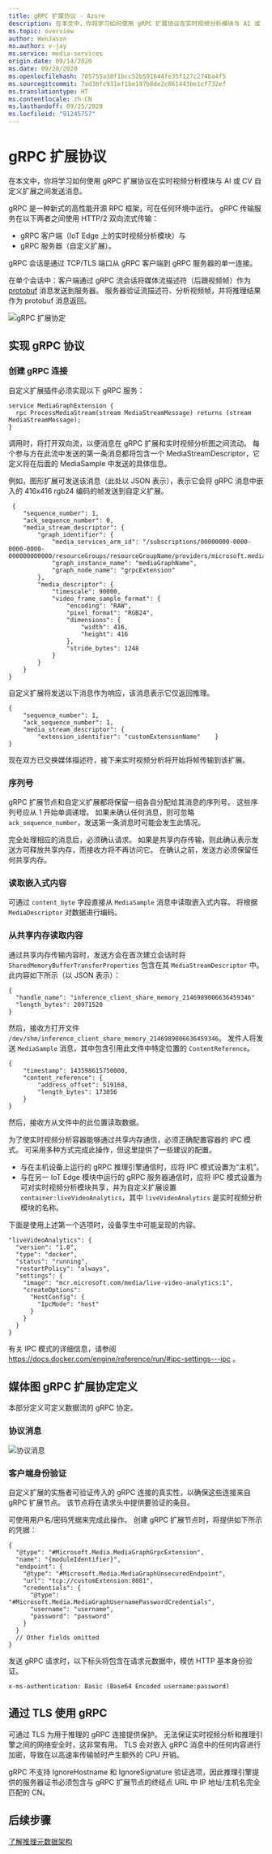 ```yaml
---
title: gRPC 扩展协议 - Azure
description: 在本文中，你将学习如何使用 gRPC 扩展协议在实时视频分析模块与 AI 或 CV 自定义扩展之间发送消息。
ms.topic: overview
author: WenJason
ms.author: v-jay
ms.service: media-services
origin.date: 09/14/2020
ms.date: 09/28/2020
ms.openlocfilehash: 785755a38f1bcc52b591644fe35f127c274ba4f5
ms.sourcegitcommit: 7ad3bfc931ef1be197b8de2c061443be1cf732ef
ms.translationtype: HT
ms.contentlocale: zh-CN
ms.lasthandoff: 09/25/2020
ms.locfileid: "91245757"
---
```

# <a name="grpc-extension-protocol"></a>gRPC 扩展协议

在本文中，你将学习如何使用 gRPC 扩展协议在实时视频分析模块与 AI 或 CV 自定义扩展之间发送消息。

gRPC 是一种新式的高性能开源 RPC 框架，可在任何环境中运行。 gRPC 传输服务在以下两者之间使用 HTTP/2 双向流式传输：

* gRPC 客户端（IoT Edge 上的实时视频分析模块）与 
* gRPC 服务器（自定义扩展）。

gRPC 会话是通过 TCP/TLS 端口从 gRPC 客户端到 gRPC 服务器的单一连接。 

在单个会话中：客户端通过 gRPC 流会话将媒体流描述符（后跟视频帧）作为 [protobuf](https://github.com/Azure/live-video-analytics/tree/master/contracts/grpc) 消息发送到服务器。 服务器验证流描述符、分析视频帧，并将推理结果作为 protobuf 消息返回。

![gRPC 扩展协定](./media/grpc-extension-protocol/grpc.png)

## <a name="implementing-grpc-protocol"></a>实现 gRPC 协议

### <a name="creating-a-grpc-connection"></a>创建 gRPC 连接

自定义扩展插件必须实现以下 gRPC 服务：

```
service MediaGraphExtension {
  rpc ProcessMediaStream(stream MediaStreamMessage) returns (stream MediaStreamMessage);
}
```

调用时，将打开双向流，以便消息在 gRPC 扩展和实时视频分析图之间流动。 每个参与方在此流中发送的第一条消息都将包含一个 MediaStreamDescriptor，它定义将在后面的 MediaSample 中发送的具体信息。

例如，图形扩展可发送该消息（此处以 JSON 表示），表示它会将 gRPC 消息中嵌入的 416x416 rgb24 编码的帧发送到自定义扩展。

```
 {
    "sequence_number": 1,
    "ack_sequence_number": 0,
    "media_stream_descriptor": {
        "graph_identifier": {
            "media_services_arm_id": "/subscriptions/00000000-0000-0000-0000-000000000000/resourceGroups/resourceGroupName/providers/microsoft.media/mediaservices/mediaAccountName",
            "graph_instance_name": "mediaGraphName",
            "graph_node_name": "grpcExtension"
        },
        "media_descriptor": {
            "timescale": 90000,
            "video_frame_sample_format": {
                "encoding": "RAW",
                "pixel_format": "RGB24",
                "dimensions": {
                    "width": 416,
                    "height": 416
                },
                "stride_bytes": 1248
            }
        }
    }
}
```

自定义扩展将发送以下消息作为响应，该消息表示它仅返回推理。

```
{
    "sequence_number": 1,
    "ack_sequence_number": 1,
    "media_stream_descriptor": {
        "extension_identifier": "customExtensionName"    }
}
```

现在双方已交换媒体描述符，接下来实时视频分析将开始将帧传输到该扩展。

### <a name="sequence-numbers"></a>序列号

gRPC 扩展节点和自定义扩展都将保留一组各自分配给其消息的序列号。 这些序列号应从 1 开始单调递增。 如果未确认任何消息，则可忽略 `ack_sequence_number`，发送第一条消息时可能会发生此情况。

完全处理相应的消息后，必须确认请求。 如果是共享内存传输，则此确认表示发送方可释放共享内存，而接收方将不再访问它。 在确认之前，发送方必须保留任何共享内存。

### <a name="reading-embedded-content"></a>读取嵌入式内容

可通过 `content_byte` 字段直接从 `MediaSample` 消息中读取嵌入式内容。 将根据 `MediaDescriptor` 对数据进行编码。

### <a name="reading-content-from-shared-memory"></a>从共享内存读取内容

通过共享内存传输内容时，发送方会在首次建立会话时将 `SharedMemoryBufferTransferProperties` 包含在其 `MediaStreamDescriptor` 中。 此内容如下所示（以 JSON 表示）：

```
{
  "handle_name": "inference_client_share_memory_2146989006636459346"
  "length_bytes": 20971520
}
```

然后，接收方打开文件 `/dev/shm/inference_client_share_memory_2146989006636459346`。 发件人将发送 `MediaSample` 消息，其中包含引用此文件中特定位置的 `ContentReference`。

```
{
    "timestamp": 143598615750000,
    "content_reference": {
        "address_offset": 519168,
        "length_bytes": 173056
    }
}
```

然后，接收方从文件中的此位置读取数据。

为了使实时视频分析容器能够通过共享内存通信，必须正确配置容器的 IPC 模式。 可采用多种方式完成此操作，但这里提供了一些建议的配置。

* 与在主机设备上运行的 gRPC 推理引擎通信时，应将 IPC 模式设置为“主机”。
* 与在另一 IoT Edge 模块中运行的 gRPC 服务器通信时，应将 IPC 模式设置为可对实时视频分析模块共享，并为自定义扩展设置 `container:liveVideoAnalytics`，其中 `liveVideoAnalytics` 是实时视频分析模块的名称。

下面是使用上述第一个选项时，设备孪生中可能呈现的内容。

```
"liveVideoAnalytics": {
  "version": "1.0",
  "type": "docker",
  "status": "running",
  "restartPolicy": "always",
  "settings": {
    "image": "mcr.microsoft.com/media/live-video-analytics:1",
    "createOptions": 
      "HostConfig": {
        "IpcMode": "host"
      }
    }
  }
}
```

有关 IPC 模式的详细信息，请参阅 https://docs.docker.com/engine/reference/run/#ipc-settings---ipc 。

## <a name="media-graph-grpc-extension-contract-definitions"></a>媒体图 gRPC 扩展协定定义

本部分定义可定义数据流的 gRPC 协定。

### <a name="protocol-messages"></a>协议消息

![协议消息](./media/grpc-extension-protocol/grpc2.png)
 
### <a name="client-authentication"></a>客户端身份验证

自定义扩展的实施者可验证传入的 gRPC 连接的真实性，以确保这些连接来自 gRPC 扩展节点。 该节点将在请求头中提供要验证的条目。

可使用用户名/密码凭据来完成此操作。 创建 gRPC 扩展节点时，将提供如下所示的凭据：

```
{
  "@type": "#Microsoft.Media.MediaGraphGrpcExtension",
  "name": "{moduleIdentifier}",
  "endpoint": {
    "@type": "#Microsoft.Media.MediaGraphUnsecuredEndpoint",
    "url": "tcp://customExtension:8081",
    "credentials": {
      "@type": "#Microsoft.Media.MediaGraphUsernamePasswordCredentials",
      "username": "username",
      "password": "password"
    }
  }
  // Other fields omitted
}
```

发送 gRPC 请求时，以下标头将包含在请求元数据中，模仿 HTTP 基本身份验证。

`x-ms-authentication: Basic (Base64 Encoded username:password)`

## <a name="using-grpc-over-tls"></a>通过 TLS 使用 gRPC

可通过 TLS 为用于推理的 gRPC 连接提供保护。 无法保证实时视频分析和推理引擎之间的网络安全时，这非常有用。 TLS 会对嵌入 gRPC 消息中的任何内容进行加密，导致在以高速率传输帧时产生额外的 CPU 开销。

gRPC 不支持 IgnoreHostname 和 IgnoreSignature 验证选项，因此推理引擎提供的服务器证书必须包含与 gRPC 扩展节点的终结点 URL 中 IP 地址/主机名完全匹配的 CN。

## <a name="next-steps"></a>后续步骤

[了解推理元数据架构](inference-metadata-schema.md)
